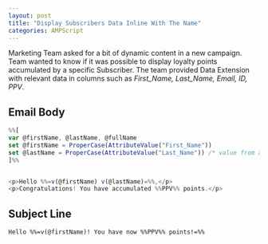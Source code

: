 ```yaml
---
layout: post
title: "Display Subscribers Data Inline With The Name"
categories: AMPScript
---
```


Marketing Team asked for a bit of dynamic content in a new campaign. Team wanted to know if it was possible to display loyalty points accumulated by a specific Subscriber. The team provided Data Extension with relevant data in columns such as *First_Name, Last_Name, Email, ID, PPV*.

## Email Body

```javascript
%%[
var @firstName, @lastName, @fullName
set @firstName = ProperCase(AttributeValue("First_Name"))
set @lastName = ProperCase(AttributeValue("Last_Name")) /* value from attribute or DE column in send context */
]%%


<p>Hello %%=v(@firstName) v(@lastName)=%%,</p>
<p>Congratulations! You have accumulated %%PPV%% points.</p> 
```

## Subject Line

```
Hello %%=v(@firstName)! You have now %%PPV%% points!=%%
```